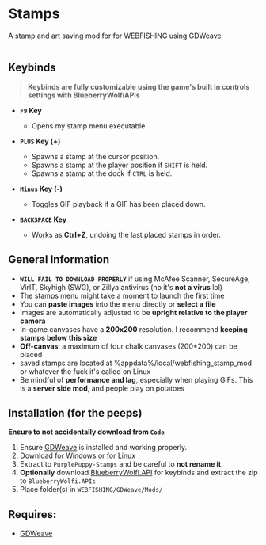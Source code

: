 # Stamps
A stamp and art saving mod for for WEBFISHING using GDWeave

<p align="center"><img src=""/></p>

## Keybinds
> **Keybinds are fully customizable using the game's built in controls settings with BlueberryWolfiAPIs**

- **`F9` Key**  
  - Opens my stamp menu executable.

- **`PLUS` Key (+)**  
  - Spawns a stamp at the cursor position.
  - Spawns a stamp at the player position if `SHIFT` is held.
  - Spawns a stamp at the dock if `CTRL` is held.

- **`Minus` Key (-)**  
  - Toggles GIF playback if a GIF has been placed down.

- **`BACKSPACE` Key**  
  - Works as **Ctrl+Z**, undoing the last placed stamps in order.


## General Information
- **`WILL FAIL TO DOWNLOAD PROPERLY`** if using McAfee Scanner, SecureAge, VirIT, Skyhigh (SWG), or Zillya antivirus (no it's **not a virus** lol)
- The stamps menu might take a moment to launch the first time
- You can **paste images** into the menu directly or **select a file**
- Images are automatically adjusted to be **upright relative to the player camera**
- In-game canvases have a **200x200** resolution. I recommend **keeping stamps below this size**
- **Off-canvas**: a maximum of four chalk canvases (200*200) can be placed
- saved stamps are located at %appdata%/local/webfishing_stamp_mod or whatever the fuck it's called on Linux
- Be mindful of **performance and lag**, especially when playing GIFs. This is a **server side mod**, and people play on potatoes

## Installation (for the peeps)
**Ensure to not accidentally download from `Code`**
1. Ensure [GDWeave](https://github.com/NotNite/GDWeave) is installed and working properly.
2. Download [for Windows]() or [for Linux]()
3. Extract to `PurplePuppy-Stamps` and be careful to **not rename it**.
4. **Optionally** download [BlueberryWolfi.API](https://github.com/BlueberryWolf/APIs/releases/latest/download/BlueberryWolfi.APIs.zip) for keybinds and extract the zip to `BlueberryWolfi.APIs`
5. Place folder(s) in `WEBFISHING/GDWeave/Mods/`

## Requires:
- [GDWeave](https://github.com/NotNite/GDWeave/tree/main)
